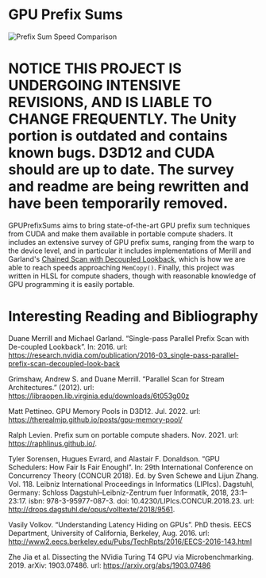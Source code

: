 # GPU Prefix Sums
![Prefix Sum Speed Comparison](https://github.com/b0nes164/GPUPrefixSums/assets/68340554/f2088c9d-a3e5-4b6c-b318-4765501f9fb6)

# NOTICE THIS PROJECT IS UNDERGOING INTENSIVE REVISIONS, AND IS LIABLE TO CHANGE FREQUENTLY. The Unity portion is outdated and contains known bugs. D3D12 and CUDA should are up to date. The survey and readme are being rewritten and have been temporarily removed.

GPUPrefixSums aims to bring state-of-the-art GPU prefix sum techniques from CUDA and make them available in portable compute shaders. It includes an extensive survey of GPU prefix sums, ranging from the warp to the device level, and in particular it includes implementations of Merill and Garland's [Chained Scan with Decoupled Lookback](https://research.nvidia.com/publication/2016-03_single-pass-parallel-prefix-scan-decoupled-look-back), which is how we are able to reach speeds approaching `MemCopy()`. Finally, this project was written in HLSL for compute shaders, though with reasonable knowledge of GPU programming it is easily portable. 

# Interesting Reading and Bibliography

Duane Merrill and Michael Garland. “Single-pass Parallel Prefix Scan with De-coupled Lookback”. In: 2016. 
url: https://research.nvidia.com/publication/2016-03_single-pass-parallel-prefix-scan-decoupled-look-back

Grimshaw, Andrew S. and Duane Merrill. “Parallel Scan for Stream Architectures.” (2012).
url: https://libraopen.lib.virginia.edu/downloads/6t053g00z

Matt Pettineo. GPU Memory Pools in D3D12. Jul. 2022.
url: https://therealmjp.github.io/posts/gpu-memory-pool/

Ralph Levien. Prefix sum on portable compute shaders. Nov. 2021. 
url: https://raphlinus.github.io/.

Tyler Sorensen, Hugues Evrard, and Alastair F. Donaldson. “GPU Schedulers: How Fair Is Fair Enoughl”. In: 29th International Conference on Concurrency Theory (CONCUR 2018). Ed. by Sven Schewe and Lijun Zhang. Vol. 118. Leibniz International Proceedings in Informatics (LIPIcs). Dagstuhl, Germany: Schloss Dagstuhl–Leibniz-Zentrum fuer Informatik, 2018, 23:1–23:17. isbn: 978-3-95977-087-3. doi: 10.4230/LIPIcs.CONCUR.2018.23. 
url: http://drops.dagstuhl.de/opus/volltexte/2018/9561.

Vasily Volkov. “Understanding Latency Hiding on GPUs”. PhD thesis. EECS Department, University of California, Berkeley, Aug. 2016. 
url: http://www2.eecs.berkeley.edu/Pubs/TechRpts/2016/EECS-2016-143.html

Zhe Jia et al. Dissecting the NVidia Turing T4 GPU via Microbenchmarking. 2019. arXiv: 1903.07486.
url: https://arxiv.org/abs/1903.07486